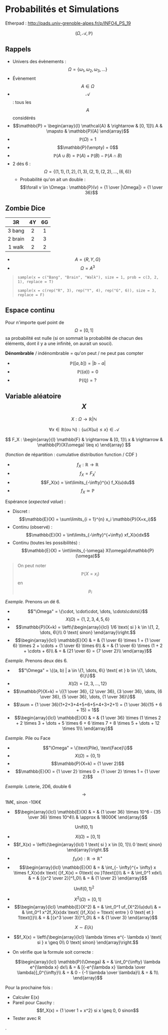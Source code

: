 # Probabilités et Simulations

Etherpad : <http://pads.univ-grenoble-alpes.fr/p/INFO4_PS_19>

$$
(\Omega, \mathcal{A}, \mathbb{P})
$$

## Rappels

- Univers des évènements : $$\Omega = \{\omega_1, \omega_2, \omega_3, \dots\}$$
- Évènement $$A \in \Omega$$
- $$\mathcal{A}$$ : tous les $$A$$ considérés
- $$\mathbb{P} = \begin{array}{l}
    \mathcal{A} & \rightarrow & [0, 1]]\\
    A & \mapsto & \mathbb{P}[A]
\end{array}$$
- $$\mathbb{P}(\Omega) = 1$$
- $$\mathbb{P}(\empty) = 0$$
- $$\mathbb{P}(A \cup B) = \mathbb{P}(A) + \mathbb{P}(B) - \mathbb{P}(A \cap B)$$
- 2 dés 6 : $$\Omega = \{(1, 1), (1, 2), (1, 3), (2, 1), (2, 2), \dots, (6, 6)\}$$
  - Probabilité qu'on ait un double : $$\forall v \in \Omega : \mathbb{P}(v) = {1 \over |\Omega|} = {1 \over 36}$$

## Zombie Dice

|   3R    |  4Y   |  6G   |
| :-----: | :---: | :---: |
| 3 bang  |   2   |   1   |
| 2 brain |   2   |   3   |
| 1 walk  |   2   |   2   |

- $$A = \{R, Y, G\}$$
- $$\Omega = A^3$$

> `sample(x = c("Bang", "Brain", "Walk"), size = 1, prob = c(3, 2, 1), replace = T)`
>
> `sample(x = c(rep("R", 3), rep("Y", 4), rep("G", 6)), size = 3, replace = F)`

## Espace continu

Pour n'importe quel point de $$\Omega = [0, 1]$$ sa probabilité est nulle (si on sommait la probabilité de chacun des éléments, dont il y a une infinité, on aurait un souci).

**Dénombrable** / indénombrable = qu'on peut / ne peut pas compter

- $$\mathbb{P}([a, b]) = |b - a|$$
- $$\mathbb{P}(\{a\}) = 0$$
- $$\mathbb{P}(\mathbb{Q}) = ?$$

## Variable aléatoire $$X$$

$$X: \Omega \rightarrow \mathbb{R}|\mathbb{N}$$

$$
\forall x \in \mathbb{R} (\text{ou } \mathbb{N}) : \{\omega / X(\omega) \leq x \} \in \mathcal{A}
$$

$$
F_X : \begin{array}{l}
    \mathbb{F} & \rightarrow & [0, 1]\\
    x & \rightarrow & \mathbb{P}(X(\omega) \leq x)
\end{array}
$$

(fonction de répartition : cumulative distribution function / CDF )

- $$f_X : \mathbb{R} \rightarrow \mathbb{R}$$
- $$f_X = F_X'$$
- $$F_X(x) = \int\limits_{-\infty}^{x} f_X(u)du$$
- $$f_X \simeq \mathbb{P}$$

Espérance (*expected value*) :

- Discret : $$\mathbb{E}(X) = \sum\limits_{i = 1}^{n} x_i \mathbb{P}(X=x_i)$$
- Continu (observé) : $$\mathbb{E}(X) = \int\limits_{-\infty}^{+\infty} xf_X(x)dx$$
- Continu (toutes les possibilités) : $$\mathbb{E}(X) = \int\limits_{-\omega} X(\omega)d\mathbb{P}(\omega)$$

> On peut noter $$\mathbb{P}(X=x_i)$$ en $$p_i$$

*Exemple.* Prenons un dé 6.

- $$"\Omega" = \{\cdot, \cdot\cdot, \dots, \cdots\cdots\}$$
- $$X(\Omega) = \{1, 2, 3, 4, 5, 6\}$$
- $$\mathbb{P}(X=k) = \left\{\begin{array}{lcl}
    1/6 \text{ si } k \in \{1, 2, \dots, 6\}\\
    0 \text{ sinon}
    \end{array}\right.$$
- $$\begin{array}{lcl}
  \mathbb{E}(X) & = & {1 \over 6} \times 1 + {1 \over 6} \times 2 + \cdots + {1 \over 6} \times 6\\
  & = & {1 \over 6} \times (1 + 2 + \cdots + 6)\\
  & = & {21 \over 6} = {7 \over 2}\\
  \end{array}$$

*Exemple.* Prenons deux dés 6.

- $$"\Omega" = \{(a, b) | a \in \{1, \dots, 6\} \text{ et } b \in \{1, \dots, 6\}\}$$
- $$X(\Omega) = \{2, 3, \dots, 12\}$$
- $$\mathbb{P}(X=k) = \{{1 \over 36}, {2 \over 36}, {3 \over 36}, \dots, {6 \over 36}, {5 \over 36}, \dots, {1 \over 36}\}$$
- $$\sum = {1 \over 36}(1+2+3+4+5+6+5+4+3+2+1) = {1 \over 36}(15 + 6 + 15) = 1$$
- $$\begin{array}{lcl}
  \mathbb{E}(X) & = & {1 \over 36} \times (1 \times 2 + 2 \times 3 + \dots + 5 \times 6 + 6 \times 7 + 8 \times 5 + \dots + 12 \times 1)\\
  \end{array}$$


*Exemple.* Pile ou Face

- $$"\Omega" = \{\text{Pile}, \text{Face}\}$$
- $$X(\Omega) = \{0, 1\}$$
- $$\mathbb{P}(X=k) = {1 \over 2}$$
- $$\mathbb{E}(X) = {1 \over 2} \times 0 + {1 \over 2} \times 1 = {1 \over 2}$$

*Exemple.* Loterie, 2D6, double 6 $$\rightarrow$$ 1M€, sinon -10K€

- $$\begin{array}{lcl}
  \mathbb{E}(X) & = & {1 \over 36} \times 10^6 - {35 \over 36} \times 10^4\\
  & \approx & 18000€
  \end{array}$$


$$\text{Unif}(0, 1)$$

- $$X(\Omega) = [0, 1]$$
- $$f_X(x) =  \left\{\begin{array}{lcl}
    1 \text{ si } x \in [0, 1]\\
    0 \text{ sinon}
    \end{array}\right.$$
- $$f_X(x) : \mathbb{R} \rightarrow \mathbb{R}^+$$
- $$\begin{array}{lcl}
    \mathbb{E}(X) & = & \int_{- \infty}^{+ \infty} x \times f_X(x)dx \text{ (}f_X(x) = 0\text{ ou }1\text{)}\\
    & = & \int_0^1 xdx\\
    & = & [{x^2 \over 2}]^1_0\\
    & = & {1 \over 2}
    \end{array}$$

$$\text{Unif}(0, 1)^2$$

- $$X^2(\Omega) = [0, 1]$$
- $$\begin{array}{lcl}
    \mathbb{E}(X^2) & = & \int_0^1 uf_{X^2}(u)du\\
    & = & \int_0^1 x^2f_X(x)dx \text{ (}f_X(x) = 1\text{ entre } 0 \text{ et } 1\text{)}\\
    & = & [{x^3 \over 3}]^1_0\\
    & = & {1 \over 3}
    \end{array}$$


$$X \sim E(\lambda)$$

- $$f_X(x) = \left\{\begin{array}{lcl}
    \lambda \times e^{- \lambda x} \text{ si } x \geq 0\\
    0 \text{ sinon}
    \end{array}\right.$$
- On vérifie que la formule soit correcte :

    $$\begin{array}{lcl}
    \mathbb{P}(\Omega) & = & \int_0^{\infty} \lambda e^{\lambda x} dx\\
    & = & [{-e^{\lambda x} \lambda \over \lambda}]_0^{\infty}\\
    & = & 0 - {-1 \lambda \over \lambda}\\
    & = & 1\\
    \end{array}$$

Pour la prochaine fois :

- Calculer E(x)
- Pareil pour Cauchy : $$f_X(x) = {1 \over 1 + x^2} si x \geq 0, 0 sinon$$
- Tester avec R


.

